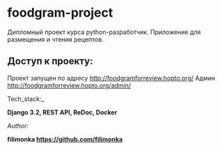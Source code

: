 # foodgram-project

Дипломный проект курса python-разработчик.
Приложение для размещения и чтения рецептов.

## Доступ к проекту:

Проект запущен по адресу http://foodgramforreview.hopto.org/
Админ http://foodgramforreview.hopto.org/admin/ 


Tech_stack:_

__Django 3.2, REST API, ReDoc, Docker__

_Author:_

__filimonka https://github.com/filimonka__